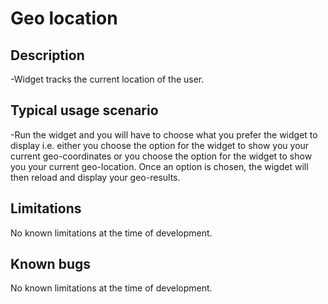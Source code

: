 # Geo location

## Description
-Widget tracks the current location of the user.

## Typical usage scenario
-Run the widget and you will have to choose what you prefer the widget to display i.e. either you choose the option for the  widget to show you your current geo-coordinates or you choose the option for the widget to show you your current geo-location. Once an option is chosen, the wigdet will then reload and display your geo-results.

## Limitations
No known limitations at the time of development.

## Known bugs
No known limitations at the time of development.


